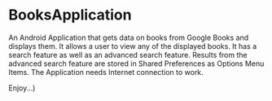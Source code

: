 # BooksApplication
An Android Application that gets data on books from Google Books and displays them. 
It allows a user to view any of the displayed books. 
It has a search feature as well as an advanced search feature. 
Results from the advanced search feature are stored in Shared Preferences as Options Menu Items.
The Application needs Internet connection to work.

Enjoy...)
